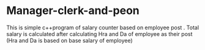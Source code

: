 # Manager-clerk-and-peon
This is simple c++program of salary counter based on employee post . Total salary is calculated after calculating Hra and Da of employee as their post (Hra and Da is based on base salary of employee)
